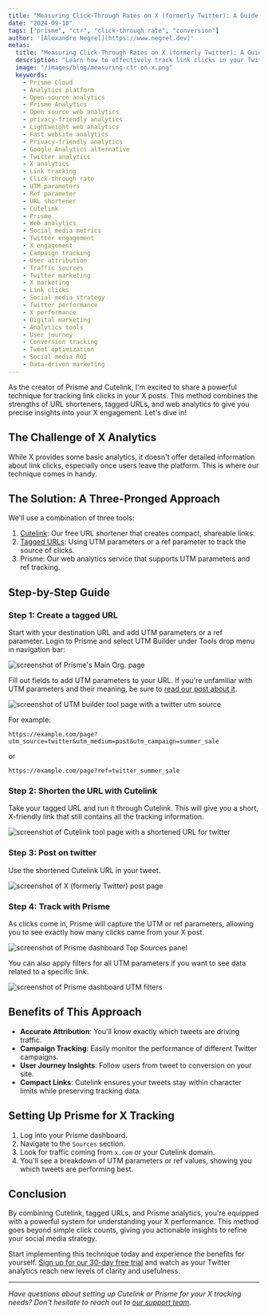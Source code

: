 ```yaml
---
title: "Measuring Click-Through Rates on X (formerly Twitter): A Guide to Link Tracking"
date: "2024-09-10"
tags: ["prisme", "ctr", "click-through rate", "conversion"]
author: '[Alexandre Negrel](https://www.negrel.dev)'
metas:
  title: "Measuring Click-Through Rates on X (formerly Twitter): A Guide to Link Tracking"
  description: "Learn how to effectively track link clicks in your Twitter posts. Discover tools and techniques to measure engagement and optimize your social media strategy."
  image: "/images/blog/measuring-ctr-on-x.png"
  keywords:
    - Prisme Cloud
    - Analytics platform
    - Open-source analytics
    - Prisme Analytics
    - Open source web analytics
    - privacy-friendly analytics
    - Lightweight web analytics
    - Fast website analytics
    - Privacy-friendly analytics
    - Google Analytics alternative
    - Twitter analytics
    - X analytics
    - Link tracking
    - Click-through rate
    - UTM parameters
    - Ref parameter
    - URL shortener
    - Cutelink
    - Prisme
    - Web analytics
    - Social media metrics
    - Twitter engagement
    - X engagement
    - Campaign tracking
    - User attribution
    - Traffic sources
    - Twitter marketing
    - X marketing
    - Link clicks
    - Social media strategy
    - Twitter performance
    - X performance
    - Digital marketing
    - Analytics tools
    - User journey
    - Conversion tracking
    - Tweet optimization
    - Social media ROI
    - Data-driven marketing
---
```


As the creator of Prisme and Cutelink, I'm excited to share a powerful technique
for tracking link clicks in your X posts. This method combines the strengths of
URL shorteners, tagged URLs, and web analytics to give you precise insights into
your X engagement. Let's dive in!

## The Challenge of X Analytics

While X provides some basic analytics, it doesn't offer detailed information
about link clicks, especially once users leave the platform. This is where our
technique comes in handy.

## The Solution: A Three-Pronged Approach

We'll use a combination of three tools:

1. [Cutelink](/tools/url_shortener): Our free URL shortener that creates
   compact, shareable links.
2. [Tagged URLs](/tools/utm_builder): Using UTM parameters or a ref parameter to
   track the source of clicks.
3. Prisme: Our web analytics service that supports UTM parameters and ref
   tracking.

## Step-by-Step Guide

### Step 1: Create a tagged URL

Start with your destination URL and add UTM parameters or a ref parameter. Login
to Prisme and select UTM Builder under Tools drop menu in navigation bar:

![screenshot of Prisme's Main Org. page](/images/blog/org_nav_utm_builder.png)

Fill out fields to add UTM parameters to your URL. If you're unfamiliar with UTM
parameters and their meaning, be sure to
[read our post about it](/blog/understanding-utm-parameters/#the-anatomy-of-a-utm-parameter).

![screenshot of UTM builder tool page with a twitter utm source](/images/blog/utm_builder_example_x.png)

For example:

```
https://example.com/page?utm_source=twitter&utm_medium=post&utm_campaign=summer_sale
```

or

```
https://example.com/page?ref=twitter_summer_sale
```

### Step 2: Shorten the URL with Cutelink

Take your tagged URL and run it through Cutelink. This will give you a short,
X-friendly link that still contains all the tracking information.

![screenshot of Cutelink tool page with a shortened URL for twitter](/images/blog/cutelink_example_utm_x.png)

### Step 3: Post on twitter

Use the shortened Cutelink URL in your tweet.

![screenshot of X (formerly Twitter) post page](/images/blog/x_post_qtlink.png)

### Step 4: Track with Prisme

As clicks come in, Prisme will capture the UTM or ref parameters, allowing you
to see exactly how many clicks came from your X post.

![screenshot of Prisme dashboard Top Sources panel](/images/blog/top_sources_panel_twitter_utm.png)

You can also apply filters for all UTM parameters if you want to see data
related to a specific link.

![screenshot of Prisme dashboard UTM filters](/images/blog/utm_filters_dashboard.png)

## Benefits of This Approach

- **Accurate Attribution**: You'll know exactly which tweets are driving
  traffic.
- **Campaign Tracking**: Easily monitor the performance of different Twitter
  campaigns.
- **User Journey Insights**: Follow users from tweet to conversion on your site.
- **Compact Links**: Cutelink ensures your tweets stay within character limits
  while preserving tracking data.

## Setting Up Prisme for X Tracking

1. Log into your Prisme dashboard.
2. Navigate to the `Sources` section.
3. Look for traffic coming from `x.com` or your Cutelink domain.
4. You'll see a breakdown of UTM parameters or ref values, showing you which
   tweets are performing best.

## Conclusion

By combining Cutelink, tagged URLs, and Prisme analytics, you're equipped with a
powerful system for understanding your X performance. This method goes beyond
simple click counts, giving you actionable insights to refine your social media
strategy.

Start implementing this technique today and experience the benefits for
yourself.
[Sign up for our 30-day free trial](https://app.prismeanalytics.com/authn/sign_up)
and watch as your Twitter analytics reach new levels of clarity and usefulness.

---

_Have questions about setting up Cutelink or Prisme for your X tracking needs?
Don't hesitate to reach out to [our support team](/contact)._
